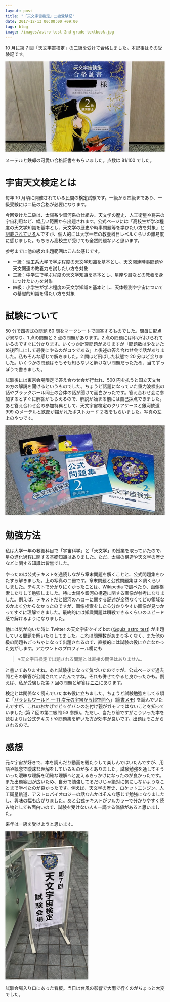```yaml
---
layout: post
title: "「天文宇宙検定」二級受験記"
date: 2017-12-13 00:00:00 +09:00
tags: blog
image: /images/astro-test-2nd-grade-textbook.jpg
---
```


10 月に第 7 回「[天文宇宙検定](http://www.astro-test.org/)」の二級を受けて合格しました。本記事はその受験記です。

![合格証](/images/astro-test-2nd-grade-certificate.jpg)

メーテルと鉄郎の可愛い合格証書をもらいました。点数は 81/100 でした。

# 宇宙天文検定とは

毎年 10 月頃に開催されている民間の検定試験です。一級から四級まであり、一級受験には二級の合格が必要になります。

今回受けた二級は、太陽系や銀河系の仕組み、天文学の歴史、人工衛星や将来の宇宙利用など、幅広い範囲から出題されます。公式ページには「高校生が学ぶ程度の天文学知識を基本とし、天文学の歴史や時事問題等を学びたい方を対象」と[記載されている](http://www.astro-test.org/guide/)んですが、個人的には大学一年の教養科目レベルくらいの難易度に感じました。もちろん高校生が受けても全然問題ないと思います。

参考までに他の級の出題範囲はこんな感じです。

- 一級：理工系大学で学ぶ程度の天文学知識を基本とし、天文関連時事問題や天文関連の教養力を試したい方を対象
- 三級：中学生で学ぶ程度の天文学知識を基本とし、星座や暦などの教養を身につけたい方を対象
- 四級：小学生が学ぶ程度の天文学知識を基本とし、天体観測や宇宙についての基礎的知識を得たい方を対象

# 試験について

50 分で四択式の問題 60 問をマークシートで回答するものでした。問毎に配点が異なり、1 点の問題と 2 点の問題があります。2 点の問題には印が付けられているのですぐに分かります。いくつか計算問題がありますが「問題数は少ないため後回しにして最後にやるのがコツである」と後述の答え合わせ会で話がありました。私もそんな感じで解きました。2 問ほど飛ばした状態で 20 分ほど余りました。いくつかの問題はそもそも知らないと解けない問題だったため、当てずっぽうで書きました。

試験後には東京会場限定で答え合わせ会が行われ、500 円を払うと国立天文台の方の解説を聞けるというものでした。ちょうど話題になっていた重力波検出の話やブラックホール同士の合体の話が聞けて面白かったです。答え合わせ会に参加するとすぐに解答がもらえるので、解説が始まる前には自己採点できました。あと答え合わせ会の参加特典として、天文宇宙検定のクリアケースと銀河鉄道 999 のメーテルと鉄郎が描かれたポストカード 2 枚をもらいました。写真の左上のやつです。

![教科書](/images/astro-test-2nd-grade-textbook.jpg)

# 勉強方法

私は大学一年の教養科目で「宇宙科学」と「天文学」の授業を取っていたので、星の進化過程に関する基礎知識はありました。ただ、太陽の構造や天文学の歴史などに関する知識は皆無でした。

やったのは公式テキストを通読しながら章末問題を解くことと、公式問題集をひたすら解きました。上の写真の二冊です。章末問題と公式問題集は 3 周くらいしました。テキストで分かりにくかったことは、Wikipedia で調べたり、画像検索したりして勉強しました。特に太陽や銀河の構造に関する画像が参考になりました。例えば、テキストだと銀河のハローに関する記述が全然なくてどの領域なのかよく分からなかったのですが、画像検索をしたら分かりやすい画像が見つかってすぐに理解できました。最終的には知識問題は瞬殺できるくらいのスピード感で解けるようになりました。

他には気が向いた時に Twitter の天文宇宙クイズ bot ([@quiz_astro_test](https://twitter.com/quiz_astro_test)) が出題している問題を解いたりしてました。これは問題数があまり多くなく、また他の級の問題もごっちゃになって出題されるので、直接的には試験の役に立たなかった気がします。アカウントのプロフィール欄にも

> ※天文宇宙検定で出題される問題とは直接の関係はありません。

と書いてありますね。あと試験後になって気づいたのですが、公式ページで過去問とその解答が公開されていたんですね。それも併せてやると良かったかも。例えば、私が受験した第 7 回の問題と解答は[ここ](http://www.astro-test.org/answer_flash7_2017/)にあります。

検定とは関係なく読んでいた本も役に立ちました。ちょうど試験勉強をしてる頃に「[パラレルワールド ― 11 次元の宇宙から超空間へ](https://www.nhk-book.co.jp/detail/000000810862006.html)」([読書メモ](https://twitter.com/nhiroki_/status/916095616366891008)) を読んでいたんですが、これのおかげでビッグバンの名付け親がガモフではないことを知っていました (第 7 回の第二級問 53 参照)。ただし、当たり前ですがこういった本を読むよりは公式テキストや問題集を解いた方が効率が良いです。出題はそこからされるので。

# 感想

元々宇宙が好きで、本を読んだり動画を観たりして楽しんではいたんですが、用語や概念で曖昧な理解をしているものが多くありました。試験勉強を通してそういった曖昧な理解を明確な理解へと変えるきっかけになったのが良かったです。また出題範囲が広いため、自分で勉強してるだけじゃ絶対に気にしないようなことまで学べたのが良かったです。例えば、天文学の歴史、ロケットエンジン、人工衛星軌道、アストロバイオロジーの話なんかはそんな感じで勉強になりましたし、興味の幅も広がりました。あと公式テキストがフルカラーで分かりやすく読み物としても面白いので、試験を受けない人も一読する価値があると思いました。

来年は一級を受けようと思います。

![試験会場看板](/images/astro-test-2nd-grade-signboard.jpg)

試験会場入り口にあった看板。当日は台風の影響で大雨で行くのがちょっと大変でした。
